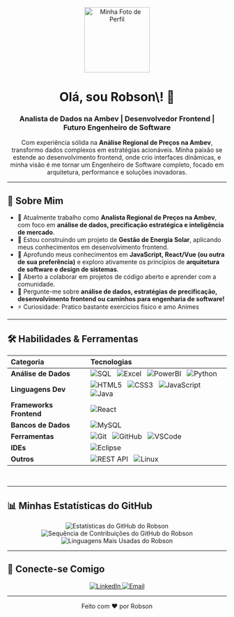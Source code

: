 <div align="center">
  <img src="https://avatars.githubusercontent.com/u/SEU-ID-DO-USUARIO?v=4" width="150px" alt="Minha Foto de Perfil">

  <h1>Olá, sou Robson\! 👋</h1>
  <h3>Analista de Dados na Ambev | Desenvolvedor Frontend | Futuro Engenheiro de Software</h3>

  <p>
    Com experiência sólida na <b>Análise Regional de Preços na Ambev</b>, transformo dados complexos em estratégias acionáveis.
    Minha paixão se estende ao desenvolvimento frontend, onde crio interfaces dinâmicas, e minha visão é me tornar um Engenheiro de Software completo, focado em arquitetura, performance e soluções inovadoras.
  </p>
</div>

---

## 🚀 Sobre Mim

-   💼 Atualmente trabalho como **Analista Regional de Preços na Ambev**, com foco em **análise de dados, precificação estratégica e inteligência de mercado**.
-   🔭 Estou construindo um projeto de **Gestão de Energia Solar**, aplicando meus conhecimentos em desenvolvimento frontend.
-   🌱 Aprofundo meus conhecimentos em **JavaScript, React/Vue (ou outra de sua preferência)** e exploro ativamente os princípios de **arquitetura de software e design de sistemas**.
-   👯 Aberto a colaborar em projetos de código aberto e aprender com a comunidade.
-   💬 Pergunte-me sobre **análise de dados, estratégias de precificação, desenvolvimento frontend ou caminhos para engenharia de software\!**
-   ⚡ Curiosidade: Pratico bastante exercicios fisico e amo Animes

---

## 🛠️ Habilidades & Ferramentas

| Categoria            | Tecnologias                                                                                                                                                                                                                                                                       |
| :------------------- | :-------------------------------------------------------------------------------------------------------------------------------------------------------------------------------------------------------------------------------------------------------------------------------- |
| **Análise de Dados** | ![SQL](https://img.shields.io/badge/SQL-000000?style=for-the-badge&logo=mysql&logoColor=white)   ![Excel](https://img.shields.io/badge/Excel-217346?style=for-the-badge&logo=microsoft-excel&logoColor=white)   ![PowerBI](https://img.shields.io/badge/PowerBI-F2C811?style=for-the-badge&logo=power-bi&logoColor=white)   ![Python](https://img.shields.io/badge/Python-3670A0?style=for-the-badge&logo=python&logoColor=ffdd54) |
| **Linguagens Dev** | ![HTML5](https://img.shields.io/badge/HTML5-E34F26?style=for-the-badge&logo=html5&logoColor=white)   ![CSS3](https://img.shields.io/badge/CSS3-1572B6?style=for-the-badge&logo=css3&logoColor=white)   ![JavaScript](https://img.shields.io/badge/JavaScript-F7DF1E?style=for-the-badge&logo=javascript&logoColor=black)   ![Java](https://img.shields.io/badge/Java-ED8B00?style=for-the-badge&logo=java&logoColor=white) |
| **Frameworks Frontend** | ![React](https://img.shields.io/badge/React-20232A?style=for-the-badge&logo=react&logoColor=61DAFB)                                                                                                                                                                                              |
| **Bancos de Dados** | ![MySQL](https://img.shields.io/badge/MySQL-00000F?style=for-the-badge&logo=mysql&logoColor=white)                                                                                                                                                                                              |
| **Ferramentas** | ![Git](https://img.shields.io/badge/GIT-E44C30?style=for-the-badge&logo=git&logoColor=white)   ![GitHub](https://img.shields.io/badge/GitHub-100000?style=for-the-badge&logo=github&logoColor=white)   ![VSCode](https://img.shields.io/badge/VSCode-007ACC?style=for-the-badge&logo=visualstudiocode&logoColor=white) |
| **IDEs** | ![Eclipse](https://img.shields.io/badge/Eclipse-2C2255?style=for-the-badge&logo=eclipse&logoColor=white)                                                                                                                                                                                         |
| **Outros** | ![REST API](https://img.shields.io/badge/REST_API-00599C?style=for-the-badge&logo=rest-api&logoColor=white)   ![Linux](https://img.shields.io/badge/Linux-FCC624?style=for-the-badge&logo=linux&logoColor=black)                                                                                                     |

<br>

---

## 📊 Minhas Estatísticas do GitHub

<div align="center">
  <img src="https://github-readme-stats.vercel.app/api?username=RobsonMarcolino&show_icons=true&theme=midnight-purple&hide_border=true&count_private=true" alt="Estatísticas do GitHub do Robson"/>
  <img src="https://github-readme-streak-stats.herokuapp.com/?user=RobsonMarcolino&theme=midnight-purple&hide_border=true" alt="Sequência de Contribuições do GitHub do Robson"/>
  <img src="https://github-readme-stats.vercel.app/api/top-langs/?username=RobsonMarcolino&layout=compact&theme=midnight-purple&hide_border=true" alt="Linguagens Mais Usadas do Robson"/>
</div>

---

## 🔗 Conecte-se Comigo

<div align="center">
  <a href="
https://www.linkedin.com/in/robson-marcolino" target="_blank">
    <img src="https://img.shields.io/badge/LinkedIn-0077B5?style=for-the-badge&logo=linkedin&logoColor=white" alt="LinkedIn">
  </a>
  <a href="mailto:SEU-EMAIL@dominio.com" target="_blank">
    <img src="https://img.shields.io/badge/Email-D14836?style=for-the-badge&logo=gmail&logoColor=white" alt="Email">
  </a>
  </div>

---

<div align="center">
  Feito com ❤️ por Robson
</div>
